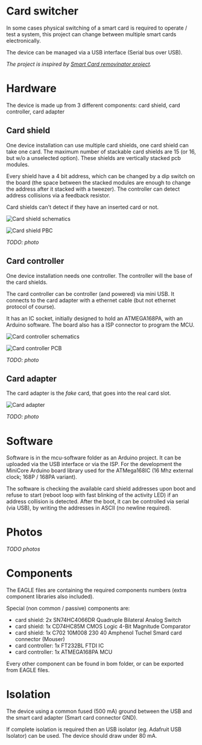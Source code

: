 # Card switcher

In some cases physical switching of a smart card is required to operate / test a system, this project can change between multiple smart cards electronically.

The device can be managed via a USB interface (Serial bus over USB).

_The project is inspired by [Smart Card removinator project](https://github.com/nkinder/smart-card-removinator)._

# Hardware

The device is made up from 3 different components: card shield, card controller, card adapter

## Card shield

One device installation can use multiple card shields, one card shield can take one card. The maximum number of stackable card shields are 15 (or 16, but w/o a unselected option). These shields are vertically stacked pcb modules.

Every shield have a 4 bit address, which can be changed by a dip switch on the board (the space between the stacked modules are enough to change the address after it stacked with a tweezer). The controller can detect address collisions via a feedback resistor.

Card shields can't detect if they have an inserted card or not.

![Card shield schematics](/images/card_shield_diagram.png)

![Card shield PBC](/images/card_shield.png)

_TODO: photo_

## Card controller

One device installation needs one controller. The controller will the base of the card shields.

The card controller can be controller (and powered) via mini USB. It connects to the card adapter with a ethernet cable (but not ethernet protocol of course).

It has an IC socket, initially designed to hold an ATMEGA168PA, with an Arduino software. The board also has a ISP connector to program the MCU.

![Card controller schematics](/images/card_ctrl_diagram.png)

![Card controller PCB](/images/card_ctrl_pcb.png)

_TODO: photo_

## Card adapter

The card adapter is the _fake_ card, that goes into the real card slot.

![Card adapter](/images/card_adapter_pcb.png)

_TODO: photo_

# Software

Software is in the mcu-software folder as an Arduino project. It can be uploaded via the USB interface or via the ISP. For the development the MiniCore Arduino board library used for the ATMega168IC (16 Mhz external clock; 168P / 168PA variant).

The software is checking the available card shield addresses upon boot and refuse to start (reboot loop with fast blinking of the activity LED) if an address collision is detected.
After the boot, it can be controlled via serial (via USB), by writing the addresses in ASCII (no newline required).

# Photos

_TODO photos_

# Components

The EAGLE files are containing the required components numbers (extra component libraries also included).

Special (non common / passive) components are:
- card shield: 2x SN74HC4066DR Quadruple Bilateral Analog Switch
- card shield: 1x CD74HC85M CMOS Logic 4-Bit Magnitude Comparator
- card shield: 1x C702 10M008 230 40 Amphenol Tuchel Smard card connector (Mouser)
- card controller: 1x FT232BL FTDI IC
- card controller: 1x ATMEGA168PA MCU

Every other component can be found in bom folder, or can be exported from EAGLE files.

# Isolation

The device using a common fused (500 mA) ground between the USB and the smart card adapter (Smart card connector GND). 

If complete isolation is required then an USB isolator (eg. Adafruit USB Isolator) can be used. The device should draw under 80 mA.



